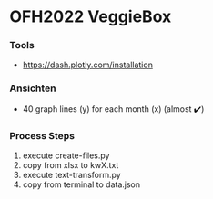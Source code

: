 # OFH2022 VeggieBox


### Tools
* https://dash.plotly.com/installation


### Ansichten
* 40 graph lines (y) for each month (x) (almost ✔️️)


### Process Steps
1. execute create-files.py
2. copy from xlsx to kwX.txt
3. execute text-transform.py
4. copy from terminal to data.json




